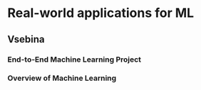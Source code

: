 # Real-world applications for ML

## Vsebina

### End-to-End Machine Learning Project 

### Overview of Machine Learning
